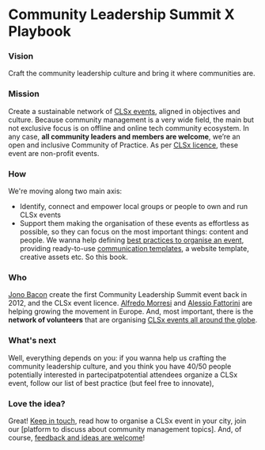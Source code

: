 # Community Leadership Summit X Playbook

### Vision

Craft the community leadership culture and bring it where communities are.

### Mission

Create a sustainable network of [CLSx events](http://www.communityleadershipsummit.com/clsx/license/), aligned in objectives and culture. Because community management is a very wide field, the main but not exclusive focus is on offline and online tech community ecosystem. In any case, **all community leaders and members are welcome**, we’re an open and inclusive Community of Practice. As per [CLSx licence](http://www.communityleadershipsummit.com/clsx/license/), these event are non-profit events.

### How

We're moving along two main axis:

* Identify, connect and empower local groups or people to own and run CLSx events
* Support them making the organisation of these events as effortless as possible, so they can focus on the most important things: content and people. We wanna help defining [best practices to organise an event](clsx-in-a-box.md), providing ready-to-use [communication templates](/comms-template.md), a website template, creative assets etc. So this book.

### Who

[Jono Bacon](http://www.jonobacon.org/) create the first Community Leadership Summit event back in 2012, and the CLSx event licence. [Alfredo Morresi](http://www.rainbowbreeze.it/) and [Alessio Fattorini](https://it.linkedin.com/in/alefattorini) are helping growing the movement in Europe. And, most important, there is the **network of volunteers** that are organising [CLSx events all around the globe](/past-clsx-events.md). 

### What's next

Well, everything depends on you: if you wanna help us crafting the community leadership culture, and you think you have 40/50 people potentially interested in partecipatpotential attendees organize a CLSx event, follow our list of best practice \(but feel free to innovate\),

### Love the idea?

Great! [Keep in touch](slack_or_forum), read how to organise a CLSx event in your city, join our \[platform to discuss about community management topics\]. And, of course, [feedback and ideas are welcome](contact_us)!


